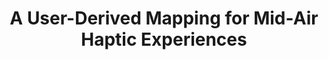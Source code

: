 ---
layout: post
title: A User-Derived Mapping for Mid-Air Haptic Experiences
description: People can express rich descriptions of experiences related to mid-air haptic stimuli.
redirect: http://doi.org/10.1016/j.ijhcs.2022.102920
# published: false
---